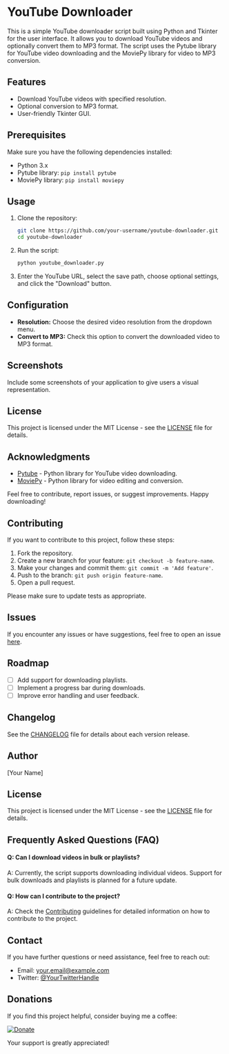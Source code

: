# YouTube Downloader

This is a simple YouTube downloader script built using Python and Tkinter for the user interface. It allows you to download YouTube videos and optionally convert them to MP3 format. The script uses the Pytube library for YouTube video downloading and the MoviePy library for video to MP3 conversion.

## Features

- Download YouTube videos with specified resolution.
- Optional conversion to MP3 format.
- User-friendly Tkinter GUI.

## Prerequisites

Make sure you have the following dependencies installed:

- Python 3.x
- Pytube library: `pip install pytube`
- MoviePy library: `pip install moviepy`

## Usage

1. Clone the repository:

    ```bash
    git clone https://github.com/your-username/youtube-downloader.git
    cd youtube-downloader
    ```

2. Run the script:

    ```bash
    python youtube_downloader.py
    ```

3. Enter the YouTube URL, select the save path, choose optional settings, and click the "Download" button.

## Configuration

- **Resolution:** Choose the desired video resolution from the dropdown menu.
- **Convert to MP3:** Check this option to convert the downloaded video to MP3 format.

## Screenshots

Include some screenshots of your application to give users a visual representation.

## License

This project is licensed under the MIT License - see the [LICENSE](LICENSE) file for details.

## Acknowledgments

- [Pytube](https://github.com/pytube/pytube) - Python library for YouTube video downloading.
- [MoviePy](https://github.com/Zulko/moviepy) - Python library for video editing and conversion.

Feel free to contribute, report issues, or suggest improvements. Happy downloading!

## Contributing

If you want to contribute to this project, follow these steps:

1. Fork the repository.
2. Create a new branch for your feature: `git checkout -b feature-name`.
3. Make your changes and commit them: `git commit -m 'Add feature'`.
4. Push to the branch: `git push origin feature-name`.
5. Open a pull request.

Please make sure to update tests as appropriate.

## Issues

If you encounter any issues or have suggestions, feel free to open an issue [here](https://github.com/your-username/youtube-downloader/issues).

## Roadmap

- [ ] Add support for downloading playlists.
- [ ] Implement a progress bar during downloads.
- [ ] Improve error handling and user feedback.

## Changelog

See the [CHANGELOG](CHANGELOG.md) file for details about each version release.

## Author

[Your Name]

## License

This project is licensed under the MIT License - see the [LICENSE](LICENSE) file for details.

## Frequently Asked Questions (FAQ)

#### Q: Can I download videos in bulk or playlists?
A: Currently, the script supports downloading individual videos. Support for bulk downloads and playlists is planned for a future update.

#### Q: How can I contribute to the project?
A: Check the [Contributing](CONTRIBUTING.md) guidelines for detailed information on how to contribute to the project.

## Contact

If you have further questions or need assistance, feel free to reach out:

- Email: your.email@example.com
- Twitter: [@YourTwitterHandle](https://twitter.com/YourTwitterHandle)

## Donations

If you find this project helpful, consider buying me a coffee:

[![Donate](https://img.shields.io/badge/Donate-PayPal-green.svg)](https://www.paypal.me/yourpaypal)

Your support is greatly appreciated!
